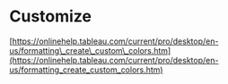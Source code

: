 # Customize

[https://onlinehelp.tableau.com/current/pro/desktop/en-us/formatting\_create\_custom\_colors.htm](https://onlinehelp.tableau.com/current/pro/desktop/en-us/formatting_create_custom_colors.htm)

